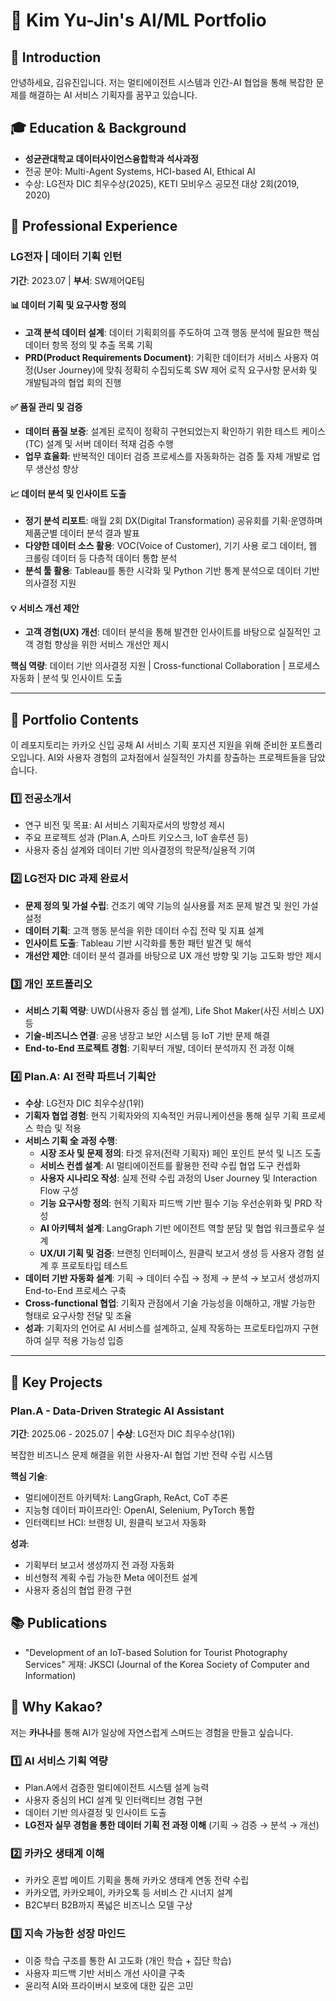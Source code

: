# 🎯 Kim Yu-Jin's AI/ML Portfolio

## 👋 Introduction
안녕하세요, 김유진입니다. 저는 멀티에이전트 시스템과 인간-AI 협업을 통해 복잡한 문제를 해결하는 AI 서비스 기획자를 꿈꾸고 있습니다.

## 🎓 Education & Background
* **성균관대학교 데이터사이언스융합학과 석사과정**
* 전공 분야: Multi-Agent Systems, HCI-based AI, Ethical AI
* 수상: LG전자 DIC 최우수상(2025), KETI 모비우스 공모전 대상 2회(2019, 2020)

## 💼 Professional Experience

### LG전자 | 데이터 기획 인턴
**기간**: 2023.07 | **부서**: SW제어QE팀

#### 📊 데이터 기획 및 요구사항 정의
- **고객 분석 데이터 설계**: 데이터 기획회의를 주도하여 고객 행동 분석에 필요한 핵심 데이터 항목 정의 및 추출 목록 기획
- **PRD(Product Requirements Document)**: 기획한 데이터가 서비스 사용자 여정(User Journey)에 맞춰 정확히 수집되도록 SW 제어 로직 요구사항 문서화 및 개발팀과의 협업 회의 진행

#### ✅ 품질 관리 및 검증
- **데이터 품질 보증**: 설계된 로직이 정확히 구현되었는지 확인하기 위한 테스트 케이스(TC) 설계 및 서버 데이터 적재 검증 수행
- **업무 효율화**: 반복적인 데이터 검증 프로세스를 자동화하는 검증 툴 자체 개발로 업무 생산성 향상

#### 📈 데이터 분석 및 인사이트 도출
- **정기 분석 리포트**: 매월 2회 DX(Digital Transformation) 공유회를 기획·운영하며 제품군별 데이터 분석 결과 발표
- **다양한 데이터 소스 활용**: VOC(Voice of Customer), 기기 사용 로그 데이터, 웹 크롤링 데이터 등 다층적 데이터 통합 분석
- **분석 툴 활용**: Tableau를 통한 시각화 및 Python 기반 통계 분석으로 데이터 기반 의사결정 지원

#### 💡 서비스 개선 제안
- **고객 경험(UX) 개선**: 데이터 분석을 통해 발견한 인사이트를 바탕으로 실질적인 고객 경험 향상을 위한 서비스 개선안 제시

**핵심 역량**: 데이터 기반 의사결정 지원 | Cross-functional Collaboration | 프로세스 자동화 | 분석 및 인사이트 도출

---

## 📂 Portfolio Contents
이 레포지토리는 카카오 신입 공채 AI 서비스 기획 포지션 지원을 위해 준비한 포트폴리오입니다. AI와 사용자 경험의 교차점에서 실질적인 가치를 창출하는 프로젝트들을 담았습니다.

### 1️⃣ 전공소개서
* 연구 비전 및 목표: AI 서비스 기획자로서의 방향성 제시
* 주요 프로젝트 성과 (Plan.A, 스마트 키오스크, IoT 솔루션 등)
* 사용자 중심 설계와 데이터 기반 의사결정의 학문적/실용적 기여

### 2️⃣ LG전자 DIC 과제 완료서
* **문제 정의 및 가설 수립**: 건조기 예약 기능의 실사용률 저조 문제 발견 및 원인 가설 설정
* **데이터 기획**: 고객 행동 분석을 위한 데이터 수집 전략 및 지표 설계
* **인사이트 도출**: Tableau 기반 시각화를 통한 패턴 발견 및 해석
* **개선안 제안**: 데이터 분석 결과를 바탕으로 UX 개선 방향 및 기능 고도화 방안 제시

### 3️⃣ 개인 포트폴리오
* **서비스 기획 역량**: UWD(사용자 중심 웹 설계), Life Shot Maker(사진 서비스 UX) 등
* **기술-비즈니스 연결**: 공용 냉장고 보안 시스템 등 IoT 기반 문제 해결
* **End-to-End 프로젝트 경험**: 기획부터 개발, 데이터 분석까지 전 과정 이해

### 4️⃣ Plan.A: AI 전략 파트너 기획안
* **수상**: LG전자 DIC 최우수상(1위)
* **기획자 협업 경험**: 현직 기획자와의 지속적인 커뮤니케이션을 통해 실무 기획 프로세스 학습 및 적용
* **서비스 기획 全 과정 수행**:
  - **시장 조사 및 문제 정의**: 타겟 유저(전략 기획자) 페인 포인트 분석 및 니즈 도출
  - **서비스 컨셉 설계**: AI 멀티에이전트를 활용한 전략 수립 협업 도구 컨셉화
  - **사용자 시나리오 작성**: 실제 전략 수립 과정의 User Journey 및 Interaction Flow 구성
  - **기능 요구사항 정의**: 현직 기획자 피드백 기반 필수 기능 우선순위화 및 PRD 작성
  - **AI 아키텍처 설계**: LangGraph 기반 에이전트 역할 분담 및 협업 워크플로우 설계
  - **UX/UI 기획 및 검증**: 브랜칭 인터페이스, 원클릭 보고서 생성 등 사용자 경험 설계 후 프로토타입 테스트
* **데이터 기반 자동화 설계**: 기획 → 데이터 수집 → 정제 → 분석 → 보고서 생성까지 End-to-End 프로세스 구축
* **Cross-functional 협업**: 기획자 관점에서 기술 가능성을 이해하고, 개발 가능한 형태로 요구사항 전달 및 조율
* **성과**: 기획자의 언어로 AI 서비스를 설계하고, 실제 작동하는 프로토타입까지 구현하여 실무 적용 가능성 입증
---

## 🚀 Key Projects

### Plan.A - Data-Driven Strategic AI Assistant
**기간**: 2025.06 - 2025.07 | **수상**: LG전자 DIC 최우수상(1위)

복잡한 비즈니스 문제 해결을 위한 사용자-AI 협업 기반 전략 수립 시스템

**핵심 기술**:
* 멀티에이전트 아키텍처: LangGraph, ReAct, CoT 추론
* 지능형 데이터 파이프라인: OpenAI, Selenium, PyTorch 통합
* 인터랙티브 HCI: 브랜칭 UI, 원클릭 보고서 자동화

**성과**:
* 기획부터 보고서 생성까지 전 과정 자동화
* 비선형적 계획 수립 가능한 Meta 에이전트 설계
* 사용자 중심의 협업 환경 구현

## 📚 Publications
* "Development of an IoT-based Solution for Tourist Photography Services" 게재: JKSCI (Journal of the Korea Society of Computer and Information)

## 🎯 Why Kakao?
저는 **카나나**를 통해 AI가 일상에 자연스럽게 스며드는 경험을 만들고 싶습니다.

### 1️⃣ AI 서비스 기획 역량
* Plan.A에서 검증한 멀티에이전트 시스템 설계 능력
* 사용자 중심의 HCI 설계 및 인터랙티브 경험 구현
* 데이터 기반 의사결정 및 인사이트 도출
* **LG전자 실무 경험을 통한 데이터 기획 전 과정 이해** (기획 → 검증 → 분석 → 개선)

### 2️⃣ 카카오 생태계 이해
* 카카오 혼밥 메이트 기획을 통해 카카오 생태계 연동 전략 수립
* 카카오맵, 카카오페이, 카카오톡 등 서비스 간 시너지 설계
* B2C부터 B2B까지 폭넓은 비즈니스 모델 구상

### 3️⃣ 지속 가능한 성장 마인드
* 이중 학습 구조를 통한 AI 고도화 (개인 학습 + 집단 학습)
* 사용자 피드백 기반 서비스 개선 사이클 구축
* 윤리적 AI와 프라이버시 보호에 대한 깊은 고민

